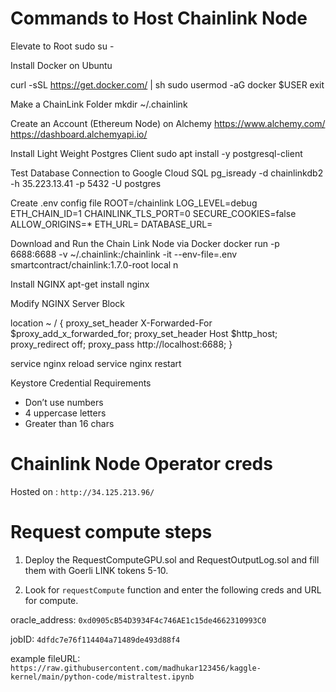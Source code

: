 

# Commands to Host Chainlink Node

Elevate to Root 
sudo su -

Install Docker on Ubuntu

curl -sSL https://get.docker.com/ | sh
sudo usermod -aG docker $USER
exit

Make a ChainLink Folder
mkdir ~/.chainlink

Create an Account (Ethereum Node) on Alchemy
https://www.alchemy.com/
https://dashboard.alchemyapi.io/

Install Light Weight Postgres Client
sudo apt install -y postgresql-client

Test Database Connection to Google Cloud SQL
pg_isready -d chainlinkdb2 -h 35.223.13.41 -p 5432 -U postgres

Create .env config file
ROOT=/chainlink
LOG_LEVEL=debug
ETH_CHAIN_ID=1
CHAINLINK_TLS_PORT=0
SECURE_COOKIES=false
ALLOW_ORIGINS=*
ETH_URL=
DATABASE_URL=


Download and Run the Chain Link Node via Docker
docker run -p 6688:6688 -v ~/.chainlink:/chainlink -it --env-file=.env smartcontract/chainlink:1.7.0-root local n

Install NGINX
apt-get install nginx

Modify NGINX Server Block

 location ~ / {
    proxy_set_header X-Forwarded-For $proxy_add_x_forwarded_for;
    proxy_set_header Host $http_host;
    proxy_redirect off;
    proxy_pass http://localhost:6688;
 }

service nginx reload
service nginx restart

Keystore Credential Requirements
- Don’t use numbers
- 4 uppercase letters
- Greater than 16 chars

# Chainlink Node Operator creds

Hosted on  :
`
http://34.125.213.96/
`

# Request compute steps

1. Deploy the RequestComputeGPU.sol and RequestOutputLog.sol and fill them with Goerli LINK tokens 5-10.

2. Look for `requestCompute` function and enter the following creds and URL for compute.

oracle_address: `0xd0905cB54D3934F4c746AE1c15de4662310993C0`

jobID: `4dfdc7e76f114404a71489de493d88f4`

example fileURL: `https://raw.githubusercontent.com/madhukar123456/kaggle-kernel/main/python-code/mistraltest.ipynb`